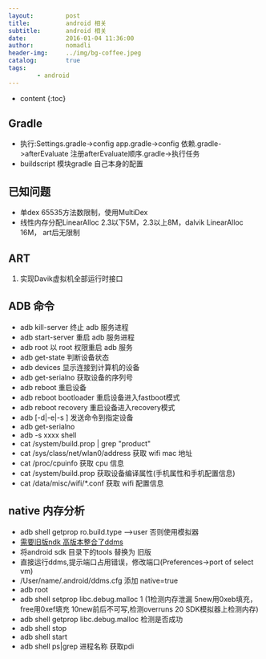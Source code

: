 ```yaml
---
layout:         post
title:          android 相关
subtitle:       android 相关
date:           2016-01-04 11:36:00
author:         nomadli
header-img:     ../img/bg-coffee.jpeg
catalog:        true
tags:
        - android
---
```


* content
{:toc}

## Gradle
- 执行:Settings.gradle->config app.gradle->config 依赖.gradle->afterEvaluate 注册afterEvaluate顺序.gradle->执行任务
- buildscript 模块gradle 自己本身的配置

## 已知问题
- 单dex 65535方法数限制，使用MultiDex
- 线性内存分配LinearAlloc 2.3以下5M，2.3以上8M，dalvik LinearAlloc 16M， art后无限制

## ART
1. 实现Davik虚拟机全部运行时接口


## ADB 命令
- adb kill-server	终止 adb 服务进程
- adb start-server	重启 adb 服务进程
- adb root	以 root 权限重启 adb 服务
- adb get-state	判断设备状态
- adb devices	显示连接到计算机的设备
- adb get-serialno	获取设备的序列号
- adb reboot	重启设备
- adb reboot bootloader	重启设备进入fastboot模式
- adb reboot recovery	重启设备进入recovery模式
- adb [-d|-e|-s <serialNumber> ] <command>	发送命令到指定设备
- adb get-serialno
- adb -s xxxx shell
- cat /system/build.prop | grep "product"
- cat /sys/class/net/wlan0/address	获取 wifi mac 地址
- cat /proc/cpuinfo	获取 cpu 信息
- cat /system/build.prop	获取设备编译属性(手机属性和手机配置信息)
- cat /data/misc/wifi/*.conf	获取 wifi 配置信息

## native 内存分析
- adb shell getprop ro.build.type  -->user 否则使用模拟器
- [需要旧版ndk 高版本整合了ddms](https://dl-ssl.google.com/android/repository/tools_r18-macosx.zip)
- 将android sdk 目录下的tools 替换为 旧版
- 直接运行ddms,提示端口占用错误，修改端口(Preferences->port of select vm)
- /User/name/.android/ddms.cfg 添加 native=true
- adb root
- adb shell setprop libc.debug.malloc 1 (1检测内存泄漏 5new用0xeb填充，free用0xef填充 10new前后不可写,检测overruns 20 SDK模拟器上检测内存)
- adb shell getprop libc.debug.malloc 检测是否成功
- adb shell stop
- adb shell start
- adb shell ps|grep 进程名称 获取pdi